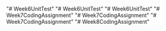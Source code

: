 "# Week6UnitTest" 
"# Week6UnitTest" 
"# Week6UnitTest" 
"# Week7CodingAssignment" 
"# Week7CodingAssignment" 
"# Week7CodingAssignment" 
"# Week8CodingAssignment" 
